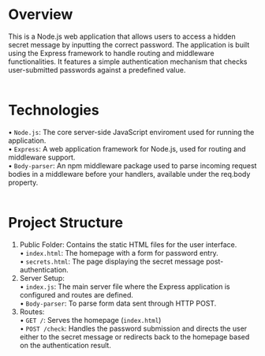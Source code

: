 # Overview
This is a Node.js web application that allows users to access a hidden secret message by inputting the correct password. The application is built using the Express framework to handle routing and middleware functionalities. It features a simple authentication mechanism that checks user-submitted passwords against a predefined value.
<br>
<br>
# Technologies
• `Node.js`: The core server-side JavaScript enviroment used for running the application.
<br>
• `Express`: A web application framework for Node.js, used for routing and middleware support.
<br>
• `Body-parser`: An npm middleware package used to parse incoming request bodies in a middleware before your handlers, available under the req.body property.
<br>
<br>
# Project Structure
1) Public Folder: Contains the static HTML files for the user interface.
    <br>
    •  `index.html`: The homepage with a form for password entry.
    <br>
    • `secrets.html`: The page displaying the secret message post-authentication.
2) Server Setup:
    <br>
    • `index.js`: The main server file where the Express application is configured and routes are defined.
   <br>
    • `Body-parser`: To parse form data sent through HTTP POST.
3) Routes:
    <br>
    • `GET /`: Serves the homepage (`index.html`)
    <br>
    • `POST /check`: Handles the password submission and directs the user either to the secret message or redirects back to the homepage based on the authentication result.



